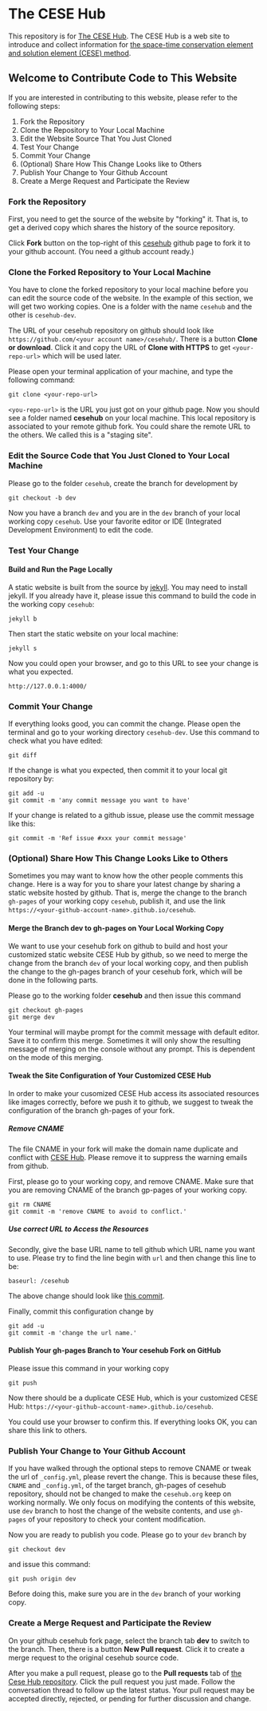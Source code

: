 # The CESE Hub
This repository is for [The CESE Hub](http://cesehub.org/). The CESE Hub is a web site to introduce and collect information for [the space-time conservation element and solution element (CESE) method](http://www.grc.nasa.gov/WWW/microbus/).

## Welcome to Contribute Code to This Website

If you are interested in contributing to this website, please refer to the following steps:

1. Fork the Repository
1. Clone the Repository to Your Local Machine
1. Edit the Website Source That You Just Cloned
1. Test Your Change
1. Commit Your Change
1. (Optional) Share How This Change Looks like to Others
1. Publish Your Change to Your Github Account
1. Create a Merge Request and Participate the Review

### Fork the Repository

First, you need to get the source of the website by "forking" it. That is, to get a derived copy which shares the history of the source repository.

Click **Fork** button on the top-right of this [cesehub](https://github.com/cesehub/cesehub/) github page to fork it to your github account. (You need a github account ready.)

### Clone the Forked Repository to Your Local Machine

You have to clone the forked repository to your local machine before you can edit the source code of the website. In the example of this section, we will get two working copies. One is a folder with the name `cesehub` and the other is `cesehub-dev`.

The URL of your cesehub repository on github should look like `https://github.com/<your account name>/cesehub/`. There is a button **Clone or download**. Click it and copy the URL of **Clone with HTTPS** to get `<your-repo-url>` which will be used later.

Please open your terminal application of your machine, and type the following command:

```
git clone <your-repo-url>
```

`<you-repo-url>` is the URL you just got on your github page. Now you should see a folder named **cesehub** on your local machine. This local repository is associated to your remote github fork. You could share the remote URL to the others. We called this is a "staging site".

### Edit the Source Code that You Just Cloned to Your Local Machine

Please go to the folder `cesehub`, create the branch for development by

```
git checkout -b dev
```

Now you have a branch `dev` and you are in the `dev` branch of your local working copy `cesehub`.
Use your favorite editor or IDE (Integrated Development Environment) to edit the code.

### Test Your Change

#### Build and Run the Page Locally

A static website is built from the source by [jekyll](https://jekyllrb.com/). You may need to install jekyll. If you already have it, please issue this command to build the code in the working copy `cesehub`:

```
jekyll b
```

Then start the static website on your local machine:

```
jekyll s
```

Now you could open your browser, and go to this URL to see your change is what you expected.

```
http://127.0.0.1:4000/
```

### Commit Your Change

If everything looks good, you can commit the change. Please open the terminal and go to your working directory `cesehub-dev`. Use this command to check what you have edited:

```
git diff
```

If the change is what you expected, then commit it to your local git repository by:

```
git add -u
git commit -m 'any commit message you want to have'
```

If your change is related to a github issue, please use the commit message like this:

```
git commit -m 'Ref issue #xxx your commit message'
```

### (Optional) Share How This Change Looks Like to Others

Sometimes you may want to know how the other people comments this change. Here is a way for you to share your latest change by sharing a static website hosted by github. That is, merge the change to the branch `gh-pages` of your working copy `cesehub`, publish it, and use the link `https://<your-github-account-name>.github.io/cesehub`.

#### Merge the Branch dev to gh-pages on Your Local Working Copy

We want to use your cesehub fork on github to build and host your customized static website CESE Hub by github, so we need to merge the change from the branch `dev` of your local working copy, and then publish the change to the gh-pages branch of your cesehub fork, which will be done in the following parts.

Please go to the working folder **cesehub** and then issue this command

```
git checkout gh-pages
git merge dev
```

Your terminal will maybe prompt for the commit message with default editor. Save it to confirm this merge. Sometimes it will only show the resulting message of merging on the console without any prompt. This is dependent on the mode of this merging.

#### Tweak the Site Configuration of Your Customized CESE Hub

In order to make your cusomized CESE Hub access its associated resources like images correctly, before we push it to github, we suggest to tweak the configuration of the branch gh-pages of your fork.

##### Remove CNAME

The file CNAME in your fork will make the domain name duplicate and conflict with [CESE Hub](http://cesehub.org/). Please remove it to suppress the warning emails from github.

First, please go to your working copy, and remove CNAME. Make sure that you are removing CNAME of the branch gp-pages of your working copy.

```
git rm CNAME
git commit -m 'remove CNAME to avoid to conflict.'
```

##### Use correct URL to Access the Resources
Secondly, give the base URL name to tell github which URL name you want to use. Please try to find the line begin with `url` and then change this line to be:

```
baseurl: /cesehub
```

The above change should look like [this commit](https://github.com/cesehub/cesehub/pull/20/files).

Finally, commit this configuration change by

```
git add -u
git commit -m 'change the url name.'
```



#### Publish Your gh-pages Branch to Your cesehub Fork on GitHub

Please issue this command in your working copy

```
git push
```

Now there should be a duplicate CESE Hub, which is your customized CESE Hub: `https://<your-github-account-name>.github.io/cesehub`.

You could use your browser to confirm this. If everything looks OK, you can share this link to others.

### Publish Your Change to Your Github Account

If you have walked through the optional steps to remove CNAME or tweak the url of `_config.yml`, please revert the change.
This is because these files, `CNAME` and `_config.yml`, of the target branch, gh-pages of cesehub repository, should not be changed to make the `cesehub.org` keep on working normally.
We only focus on modifying the contents of this website, use `dev` branch to host the change of the website contents, and use `gh-pages` of your repository to check your content modification.

Now you are ready to publish you code. Please go to your `dev` branch by

```
git checkout dev
```

and issue this command:

```
git push origin dev
```

Before doing this, make sure you are in the `dev` branch of your working copy.

### Create a Merge Request and Participate the Review

On your github cesehub fork page, select the branch tab **dev** to switch to the branch. Then, there is a button **New Pull request**. Click it to create a merge request to the original cesehub source code.

After you make a pull request, please go to the **Pull requests** tab of [the Cese Hub repository](https://github.com/cesehub/cesehub/). Click the pull request you just made. Follow the conversation thread to follow up the latest status. Your pull request may be accepted directly, rejected, or pending for further discussion and change.
